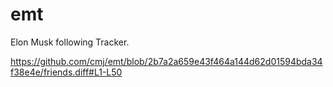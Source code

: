 # emt
Elon Musk following Tracker.

https://github.com/cmj/emt/blob/2b7a2a659e43f464a144d62d01594bda34f38e4e/friends.diff#L1-L50

